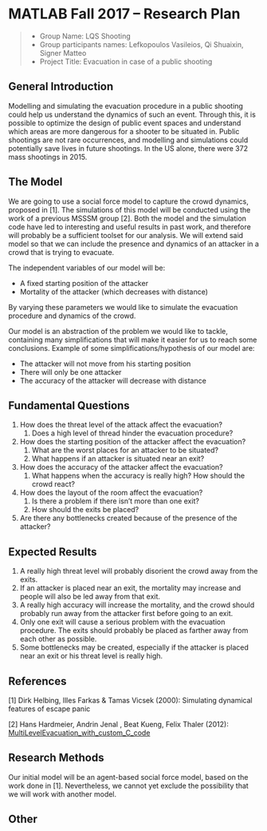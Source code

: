 # MATLAB Fall 2017 – Research Plan

> * Group Name: LQS Shooting
> * Group participants names: Lefkopoulos Vasileios, Qi Shuaixin, Signer Matteo
> * Project Title: Evacuation in case of a public shooting


## General Introduction

Modelling and simulating the evacuation procedure in a public shooting could help us understand the dynamics of such an event. Through this, it is possible to optimize the design of public event spaces and understand which areas are more dangerous for a shooter to be situated in. Public shootings are not rare occurrences, and modelling and simulations could potentially save lives in future shootings. In the US alone, there were 372 mass shootings in 2015.


## The Model

We are going to use a social force model to capture the crowd dynamics, proposed in [1]. The simulations of this model will be conducted using the work of a previous MSSSM group [2]. Both the model and the simulation code have led to interesting and useful results in past work, and therefore will probably be a sufficient toolset for our analysis. We will extend said model so that we can include the presence and dynamics of an attacker in a crowd that is trying to evacuate.

The independent variables of our model will be:
* A fixed starting position of the attacker
* Mortality of the attacker (which decreases with distance)


By varying these parameters we would like to simulate the evacuation procedure and dynamics of the crowd.

Our model is an abstraction of the problem we would like to tackle, containing many simplifications that will make it easier for us to reach some conclusions. Example of some simplifications/hypothesis of our model are:
* The attacker will not move from his starting position
* There will only be one attacker
* The accuracy of the attacker will decrease with distance


## Fundamental Questions

1. How does the threat level of the attack affect the evacuation?
	1. Does a high level of thread hinder the evacuation procedure?
2. How does the starting position of the attacker affect the evacuation?
	1. What are the worst places for an attacker to be situated?
	2. What happens if an attacker is situated near an exit?
3. How does the accuracy of the attacker affect the evacuation?
	1. What happens when the accuracy is really high? How should the crowd react?
4. How does the layout of the room affect the evacuation?
	1. Is there a problem if there isn’t more than one exit?
	2. How should the exits be placed?
5. Are there any bottlenecks created because of the presence of the attacker?


## Expected Results

1. A really high threat level will probably disorient the crowd away from the exits.
2. If an attacker is placed near an exit, the mortality may increase and people will also be led away from that exit.
3. A really high accuracy will increase the mortality, and the crowd should probably run away from the attacker first before going to an exit.
4. Only one exit will cause a serious problem with the evacuation procedure. The exits should probably be placed as farther away from each other as possible.
5. Some bottlenecks may be created, especially if the attacker is placed near an exit or his threat level is really high.


## References 

[1] Dirk Helbing, Illes Farkas & Tamas Vicsek (2000): Simulating dynamical features
of escape panic

[2] Hans Hardmeier, Andrin Jenal , Beat Kueng, Felix Thaler (2012): [MultiLevelEvacuation_with_custom_C_code](https://github.com/msssm/MultiLevelEvacuation_with_custom_C_code)


## Research Methods

Our initial model will be an agent-based social force model, based on the work done in [1]. Nevertheless, we cannot yet exclude the possibility that we will work with another model.


## Other
